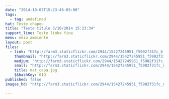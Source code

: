 ```yaml
---
date: "2014-10-03T15:23:46-03:00"
tags:
  - tag: undefined
hat: Teste chapeu
title: "Teste titulo 3/10/2014 15:23:34"
support_line: Teste linha fina
menu: meio ambiente
layout: post
files:
  - link: "http://farm3.staticflickr.com/2944/15427245951_f5902f31fc_b.jpg"
    thumbnail: "http://farm3.staticflickr.com/2944/15427245951_f5902f31fc_t.jpg"
    medium: "http://farm3.staticflickr.com/2944/15427245951_f5902f31fc_z.jpg"
    small: "http://farm3.staticflickr.com/2944/15427245951_f5902f31fc_n.jpg"
    title: mst_capa.jpg
    $$hashKey: 01O
published: false
images_hd: "http://farm3.staticflickr.com/2944/15427245951_f5902f31fc_n.jpg"

---
```

